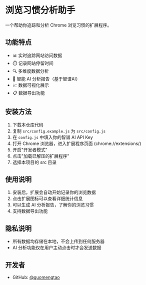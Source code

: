 # 浏览习惯分析助手

一个帮助你追踪和分析 Chrome 浏览习惯的扩展程序。

## 功能特点

- 📊 实时追踪网站访问数据
- ⏱️ 记录网站停留时间
- 🔍 多维度数据分析
- 🤖 智能 AI 分析报告（基于智谱AI）
- 📈 数据可视化展示
- 📋 数据导出功能

## 安装方法

1. 下载本仓库代码
2. 复制 `src/config.example.js` 为 `src/config.js`
3. 在 `config.js` 中填入你的智谱 AI API Key
4. 打开 Chrome 浏览器，进入扩展程序页面 (chrome://extensions/)
5. 开启"开发者模式"
6. 点击"加载已解压的扩展程序"
7. 选择本项目的 src 目录

## 使用说明

1. 安装后，扩展会自动开始记录你的浏览数据
2. 点击扩展图标可以查看详细统计信息
3. 可以生成 AI 分析报告，了解你的浏览习惯
4. 支持数据导出功能

## 隐私说明

- 所有数据均存储在本地，不会上传到任何服务器
- AI 分析功能仅在用户主动点击时才会发送数据

## 开发者

- GitHub: [@guomengtao](https://github.com/guomengtao) 